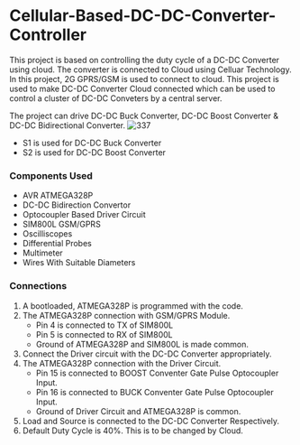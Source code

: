 # Cellular-Based-DC-DC-Converter-Controller
This project is based on controlling the duty cycle of a DC-DC Converter using cloud. The converter is connected to Cloud using Celluar Technology. In this project, 2G GPRS/GSM is used to connect to cloud. This project is used to make DC-DC Converter Cloud connected which can be used to control a cluster of DC-DC Conveters by a central server.

The project can drive DC-DC Buck Converter, DC-DC Boost Converter & DC-DC Bidirectional Converter.
![337](https://github.com/Alakshendra99/Cellular-Based-DC-DC-Converter-Controller/assets/71720527/6ab79f72-66fe-4ae8-97a9-a0e19e26cbeb)

  - S1 is used for DC-DC Buck Converter
  - S2 is used for DC-DC Boost Converter

### Components Used
  - AVR ATMEGA328P
  - DC-DC Bidirection Convertor
  - Optocoupler Based Driver Circuit
  - SIM800L GSM/GPRS
  - Oscilliscopes
  - Differential Probes
  - Multimeter
  - Wires With Suitable Diameters

### Connections
1. A bootloaded, ATMEGA328P is programmed with the code.
2. The ATMEGA328P connection with GSM/GPRS Module.
   - Pin 4 is connected to TX of SIM800L
   - Pin 5 is connected to RX of SIM800L
   - Ground of ATMEGA328P and SIM800L is made common.
3. Connect the Driver circuit with the DC-DC Converter appropriately.
4. The ATMEGA328P connection with the Driver Circuit.
   - Pin 15 is connected to BOOST Conventer Gate Pulse Optocoupler Input.
   - Pin 16 is connected to BUCK Conventer Gate Pulse Optocoupler Input.
   - Ground of Driver Circuit and ATMEGA328P is common.
5. Load and Source is connected to the DC-DC Converter Respectively.
6. Default Duty Cycle is 40%. This is to be changed by Cloud.
